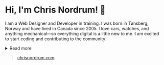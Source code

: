 # Hi, I'm Chris Nordrum! 👋
I am a Web Designer and Developer in training. I was born in Tønsberg, Norway and have lived in Canada since 2005. I love cars, watches, and anything mechanical—so everything digital is a little new to me. I am excited to start coding and contributing to the community!
<details>
  <summary>Read more</summary>
  <br>
  
- 🔭 I’m currently working on my Interactive Design Diploma at SAIT.
- 🌱 I’m currently learning HTML5, CSS, JavaScript, and Version Control.
- 📫 How to reach me: [@nordrumdesigns](https://www.instagram.com/nordrumdesigns/)
  
</details>

>[chrisnordrum.com](https://chrisnordrum.com/)
<!--
**NordrumDesigns/NordrumDesigns** is a ✨ _special_ ✨ repository because its `README.md` (this file) appears on your GitHub profile.

Here are some ideas to get you started:

- 🔭 I’m currently working on ...
- 🌱 I’m currently learning ...
- 👯 I’m looking to collaborate on ...
- 🤔 I’m looking for help with ...
- 💬 Ask me about ...
- 📫 How to reach me: ...
- 😄 Pronouns: ...
- ⚡ Fun fact: ...
-->
